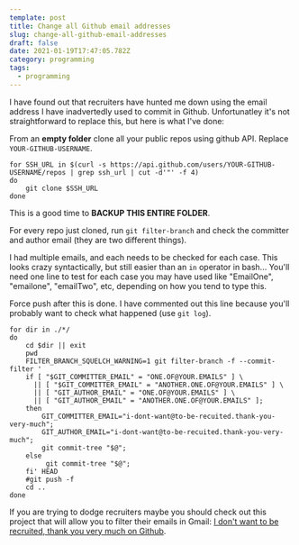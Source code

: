 ```yaml
---
template: post
title: Change all Github email addresses
slug: change-all-github-email-addresses
draft: false
date: 2021-01-19T17:47:05.782Z
category: programming
tags:
  - programming
---
```


I have found out that recruiters have hunted me down using the email address I have inadvertedly used to commit in Github. Unfortunatley it's not straightforward to replace this, but here is what I've done:

From an **empty folder** clone all your public repos using github API. Replace `YOUR-GITHUB-USERNAME`.

```
for SSH_URL in $(curl -s https://api.github.com/users/YOUR-GITHUB-USERNAME/repos | grep ssh_url | cut -d'"' -f 4)
do
    git clone $SSH_URL
done
```

This is a good time to **BACKUP THIS ENTIRE FOLDER**.

For every repo just cloned, run `git filter-branch` and check the committer and author email (they are two different things).

I had multiple emails, and each needs to be checked for each case. This looks crazy syntactically, but still easier than an `in` operator in bash...
You'll need one line to test for each case you may have used like "EmailOne", "emailone", "emailTwo", etc, depending on how you tend to type this.

Force push after this is done. I have commented out this line because you'll probably want to check what happened (use `git log`).

```
for dir in ./*/
do
    cd $dir || exit
    pwd
    FILTER_BRANCH_SQUELCH_WARNING=1 git filter-branch -f --commit-filter '
    if [ "$GIT_COMMITTER_EMAIL" = "ONE.OF@YOUR.EMAILS" ] \
      || [ "$GIT_COMMITTER_EMAIL" = "ANOTHER.ONE.OF@YOUR.EMAILS" ] \
      || [ "GIT_AUTHOR_EMAIL" = "ONE.OF@YOUR.EMAILS" ] \
      || [ "GIT_AUTHOR_EMAIL" = "ANOTHER.ONE.OF@YOUR.EMAILS" ];
    then
        GIT_COMMITTER_EMAIL="i-dont-want@to-be-recuited.thank-you-very-much";
        GIT_AUTHOR_EMAIL="i-dont-want@to-be-recuited.thank-you-very-much";
        git commit-tree "$@";
    else
         git commit-tree "$@";
    fi' HEAD
    #git push -f
    cd ..
done

```

If you are trying to dodge recruiters maybe you should check out this project that will allow you to filter their emails in Gmail: [I don't want to be recruited, thank you very much on Github](https://github.com/StefanoChiodino/i-dont-want-to-be-recruited-thank-you-very-much).
